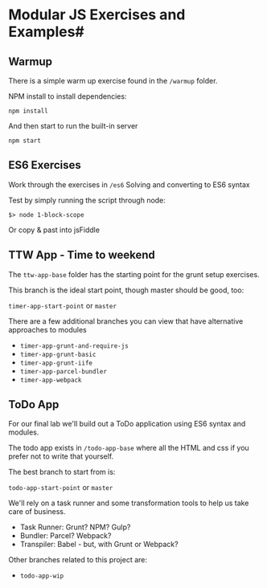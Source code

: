 # Modular JS Exercises and Examples# 

## Warmup ##

There is a simple warm up exercise found in the `/warmup` folder. 

NPM install to install dependencies:

```
npm install
```

And then start to run the built-in server

```
npm start
```

## ES6 Exercises ##

Work through the exercises in `/es6`
Solving and converting to ES6 syntax

Test by simply running the script through node:

```
$> node 1-block-scope
```

Or copy & past into jsFiddle

## TTW App - Time to weekend ##

The `ttw-app-base` folder has the starting point for the grunt setup exercises.

This branch is the ideal start point, though master should be good, too:

`timer-app-start-point` or `master`

There are a few additional branches you can view that have alternative  approaches to modules

* `timer-app-grunt-and-require-js`
* `timer-app-grunt-basic`
* `timer-app-grunt-iife`
* `timer-app-parcel-bundler`
* `timer-app-webpack`

## ToDo App ##

For our final lab we'll build out a ToDo application using ES6 syntax and modules.

The todo app exists in `/todo-app-base` where all the HTML and css if you prefer not to write that yourself.

The best branch to start from is:

`todo-app-start-point` or `master`

We'll rely on a task runner and some transformation tools to help us take care of business.

* Task Runner: Grunt? NPM? Gulp?
* Bundler: Parcel? Webpack?
* Transpiler: Babel - but, with Grunt or Webpack?

Other branches related to this project are:

* `todo-app-wip`


